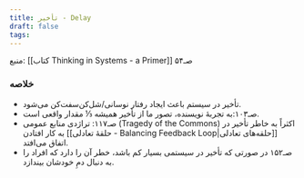 ```yaml
---
title: تأخیر - Delay
draft: false
tags:
---
```

منبع: [[کتاب Thinking in Systems - a Primer]] صـ۵۴

### خلاصه

- تأخیر در سیستم باعث ایجاد رفتار نوسانی/شل‌کن‌سفت‌کن می‌شود.
- صـ۱۰۳:به تجربهٔ نویسنده، تصور ما از تأخیر همیشه ⅓ مقدار واقعی است.
- صـ۱۱۷: تراژدی منابع عمومی (Tragedy of the Commons) اکثراً به خاطر تأخیر در به کار افتادن [[حلقهٔ تعادلی - Balancing Feedback Loop|حلقه‌های تعادلی]] اتفاق می‌افتد.
- صـ۱۵۲ در صورتی که تأخیر در سیستمی بسیار کم باشد، خطر آن را دارد که افراد را به دنبال دمِ خودشان بیندازد.
